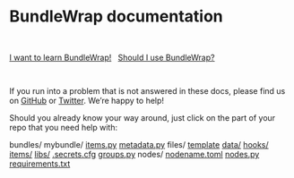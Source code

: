 <style>.bs-sidebar { display: none; }</style>
<script>
	$("div.col-md-3").remove();
	$("div.col-md-9").attr("class", "col-md-12");
</script>
<h1 class="text-center">BundleWrap documentation</h1>

<div class="text-center well" style="line-height: 75px;">
	<a class="btn btn-lg btn-blue" href="/guide/quickstart">I want to learn BundleWrap!</a>
	&nbsp;
	<a class="btn btn-lg btn-blueoutline" href="/misc/deciding">Should I use BundleWrap?</a>
</div>

If you run into a problem that is not answered in these docs, please
find us on [GitHub](https://github.com/bundlewrap/bundlewrap/issues) or [Twitter](https://twitter.com/bundlewrap). We’re happy to help!

Should you already know your way around, just click on the part of your repo that you need help with:

<div class="terminal">bundles/
    mybundle/
        <a href="/repo/items.py">items.py</a>
        <a href="/repo/metadata.py">metadata.py</a>
        files/
            <a href="/guide/item_file_templates">template</a>
<a href="/items/file/#source">data/</a>
<a href="/repo/hooks">hooks/</a>
<a href="/guide/dev_item">items/</a>
<a href="/repo/libs">libs/</a>
<a href="/guide/secrets">.secrets.cfg</a>
<a href="/repo/groups.py">groups.py</a>
nodes/
     <a href="/guide/toml">nodename.toml</a>
<a href="/repo/nodes.py">nodes.py</a>
<a href="/repo/requirements.txt">requirements.txt</a>
</div>
